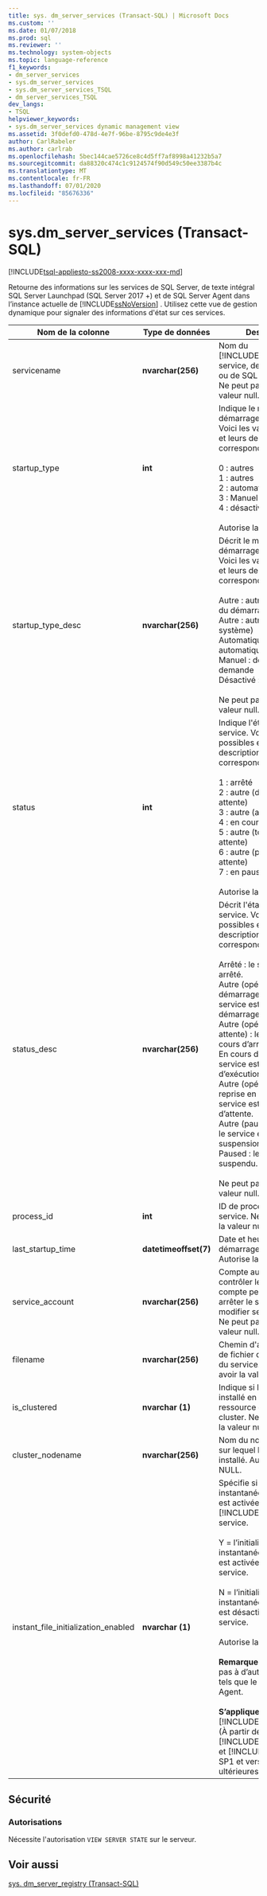 ```yaml
---
title: sys. dm_server_services (Transact-SQL) | Microsoft Docs
ms.custom: ''
ms.date: 01/07/2018
ms.prod: sql
ms.reviewer: ''
ms.technology: system-objects
ms.topic: language-reference
f1_keywords:
- dm_server_services
- sys.dm_server_services
- sys.dm_server_services_TSQL
- dm_server_services_TSQL
dev_langs:
- TSQL
helpviewer_keywords:
- sys.dm_server_services dynamic management view
ms.assetid: 3f0defd0-478d-4e7f-96be-8795c9de4e3f
author: CarlRabeler
ms.author: carlrab
ms.openlocfilehash: 5bec144cae5726ce8c4d5ff7af8998a41232b5a7
ms.sourcegitcommit: da88320c474c1c9124574f90d549c50ee3387b4c
ms.translationtype: MT
ms.contentlocale: fr-FR
ms.lasthandoff: 07/01/2020
ms.locfileid: "85676336"
---
```

# <a name="sysdm_server_services-transact-sql"></a>sys.dm_server_services (Transact-SQL)
[!INCLUDE[tsql-appliesto-ss2008-xxxx-xxxx-xxx-md](../../includes/applies-to-version/sqlserver.md)]

  Retourne des informations sur les services de SQL Server, de texte intégral SQL Server Launchpad (SQL Server 2017 +) et de SQL Server Agent dans l’instance actuelle de [!INCLUDE[ssNoVersion](../../includes/ssnoversion-md.md)] . Utilisez cette vue de gestion dynamique pour signaler des informations d'état sur ces services.  
  
 
|Nom de la colonne|Type de données|Description|  
|-----------------|---------------|-----------------|  
|servicename|**nvarchar(256)**|Nom du [!INCLUDE[ssDEnoversion](../../includes/ssdenoversion-md.md)] service, de texte intégral ou de SQL Server Agent. Ne peut pas avoir la valeur null.|  
|startup_type|**int**|Indique le mode de démarrage du service. Voici les valeurs possibles et leurs descriptions correspondantes.<br /><br /> 0 : autres<br />1 : autres<br />2 : automatique<br />3 : Manuel<br />4 : désactivé<br /><br /> Autorise la valeur NULL.|  
|startup_type_desc|**nvarchar(256)**|Décrit le mode de démarrage du service. Voici les valeurs possibles et leurs descriptions correspondantes.<br /><br /> Autre : autre (démarrage du démarrage)<br />Autre : autre (démarrage système)<br />Automatique : démarrage automatique<br />Manuel : début de la demande<br />Désactivé : désactivé<br /><br /> Ne peut pas avoir la valeur null.|  
|status|**int**|Indique l'état actuel du service. Voici les valeurs possibles et leurs descriptions correspondantes.<br /><br /> 1 : arrêté<br />2 : autre (démarrage en attente)<br />3 : autre (arrêt en attente)<br />4 : en cours d’exécution<br />5 : autre (toujours en attente)<br />6 : autre (pause en attente)<br />7 : en pause<br /><br /> Autorise la valeur NULL.|  
|status_desc|**nvarchar(256)**|Décrit l'état actuel du service. Voici les valeurs possibles et leurs descriptions correspondantes.<br /><br /> Arrêté : le service est arrêté.<br />Autre (opération de démarrage en attente) : le service est en cours de démarrage.<br />Autre (opération d’arrêt en attente) : le service est en cours d’arrêt.<br />En cours d’exécution : le service est en cours d’exécution.<br />Autre (opérations de reprise en attente) : le service est dans un état d’attente.<br />Autre (pause en attente) : le service est en cours de suspension.<br />Paused : le service est suspendu.<br /><br /> Ne peut pas avoir la valeur null.|  
|process_id|**int**|ID de processus du service. Ne peut pas avoir la valeur null.|  
|last_startup_time|**datetimeoffset(7)**|Date et heure du dernier démarrage du service. Autorise la valeur NULL.|  
|service_account|**nvarchar(256)**|Compte autorisé à contrôler le service. Ce compte peut démarrer ou arrêter le service ou modifier ses propriétés. Ne peut pas avoir la valeur null.|  
|filename|**nvarchar(256)**|Chemin d'accès et nom de fichier de l'exécutable du service. Ne peut pas avoir la valeur null.|  
|is_clustered|**nvarchar (1)**|Indique si le service est installé en tant que ressource d'un serveur en cluster. Ne peut pas avoir la valeur null.|  
|cluster_nodename|**nvarchar(256)**|Nom du nœud de cluster sur lequel le service est installé. Autorise la valeur NULL.|
|instant_file_initialization_enabled|**nvarchar (1)**|Spécifie si l’initialisation instantanée des fichiers est activée pour le [!INCLUDE[ssDEnoversion](../../includes/ssdenoversion-md.md)] service.<br /><br />Y = l’initialisation instantanée des fichiers est activée pour le service.<br /><br />N = l’initialisation instantanée des fichiers est désactivée pour le service.<br /><br /> Autorise la valeur NULL.<br /><br /> **Remarque :** Ne s’applique pas à d’autres services tels que le SQL Server Agent.<br /><br /> **S’applique à :** [!INCLUDE[ssNoVersion](../../includes/ssnoversion-md.md)] (À partir de [!INCLUDE[sssql11](../../includes/sssql11-md.md)] SP4 et [!INCLUDE[ssSQL15](../../includes/sssql15-md.md)] SP1 et versions ultérieures).|  

## <a name="security"></a>Sécurité  
  
### <a name="permissions"></a>Autorisations  
 Nécessite l'autorisation `VIEW SERVER STATE` sur le serveur.  
  
## <a name="see-also"></a>Voir aussi  
 [sys. dm_server_registry &#40;Transact-SQL&#41;](../../relational-databases/system-dynamic-management-views/sys-dm-server-registry-transact-sql.md)  
  
